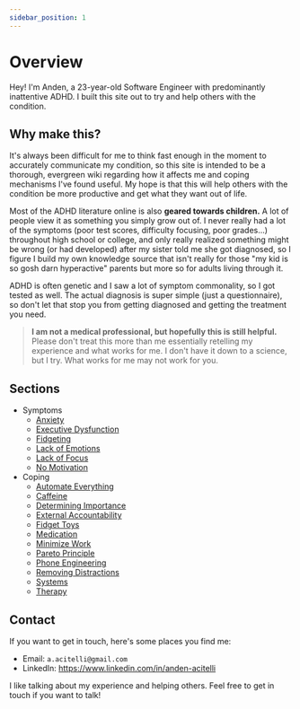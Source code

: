 ```yaml
---
sidebar_position: 1
---
```


# Overview

Hey! I'm Anden, a 23-year-old Software Engineer with predominantly inattentive ADHD. I built this site out to try and help others with the condition.

## Why make this?

It's always been difficult for me to think fast enough in the moment to accurately communicate my condition, so this site is intended to be a thorough, evergreen wiki regarding how it affects me and coping mechanisms I've found useful. My hope is that this will help others with the condition be more productive and get what they want out of life.

Most of the ADHD literature online is also **geared towards children.** A lot of people view it as something you simply grow out of. I never really had a lot of the symptoms (poor test scores, difficulty focusing, poor grades...) throughout high school or college, and only really realized something might be wrong (or had developed) after my sister told me she got diagnosed, so I figure I build my own knowledge source that isn't really for those "my kid is so gosh darn hyperactive" parents but more so for adults living through it. 

ADHD is often genetic and I saw a lot of symptom commonality, so I got tested as well. The actual diagnosis is super simple (just a questionnaire), so don't let that stop you from getting diagnosed and getting the treatment you need.

> **I am not a medical professional, but hopefully this is still helpful.** Please don't treat this more than me essentially retelling my experience and what works for me. I don't have it down to a science, but I try. What works for me may not work for you.

## Sections

- Symptoms
  - [Anxiety](./symptoms/anxiety)
  - [Executive Dysfunction](./symptoms/executive-dysfunction)
  - [Fidgeting](./symptoms/fidgeting)
  - [Lack of Emotions](./symptoms/lack-of-emotions)
  - [Lack of Focus](./symptoms/lack-of-focus)
  - [No Motivation](./symptoms/no-motivation)
- Coping
  - [Automate Everything](./coping/automate-everything)
  - [Caffeine](./coping/caffeine)
  - [Determining Importance](./coping/determining-importance)
  - [External Accountability](./coping/external-accountability)
  - [Fidget Toys](./coping/fidget-toys)
  - [Medication](./coping/medication)
  - [Minimize Work](./coping/minimize-work)
  - [Pareto Principle](./coping/pareto-principle)
  - [Phone Engineering](./coping/phone-engineering)
  - [Removing Distractions](./coping/removing-distractions)
  - [Systems](./coping/systems)
  - [Therapy](./coping/therapy)
  
## Contact

If you want to get in touch, here's some places you find me:

- Email: `a.acitelli@gmail.com`
- LinkedIn: https://www.linkedin.com/in/anden-acitelli

I like talking about my experience and helping others. Feel free to get in touch if you want to talk!